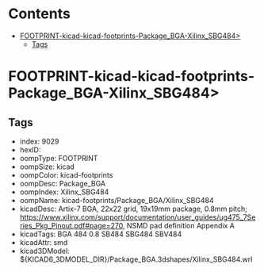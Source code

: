 



Contents
========

* [FOOTPRINT-kicad-kicad-footprints-Package_BGA-Xilinx_SBG484>](#footprint-kicad-kicad-footprints-package_bga-xilinx_sbg484)
	* [Tags](#tags)

# FOOTPRINT-kicad-kicad-footprints-Package_BGA-Xilinx_SBG484>

## Tags

- index: 9029
- hexID: 
- oompType: FOOTPRINT
- oompSize: kicad
- oompColor: kicad-footprints
- oompDesc: Package_BGA
- oompIndex: Xilinx_SBG484
- oompName: kicad-footprints/Package_BGA/Xilinx_SBG484
- kicadDesc: Artix-7 BGA, 22x22 grid, 19x19mm package, 0.8mm pitch; https://www.xilinx.com/support/documentation/user_guides/ug475_7Series_Pkg_Pinout.pdf#page=270, NSMD pad definition Appendix A
- kicadTags: BGA 484 0.8 SB484 SBG484 SBV484
- kicadAttr: smd
- kicad3DModel: ${KICAD6_3DMODEL_DIR}/Package_BGA.3dshapes/Xilinx_SBG484.wrl
